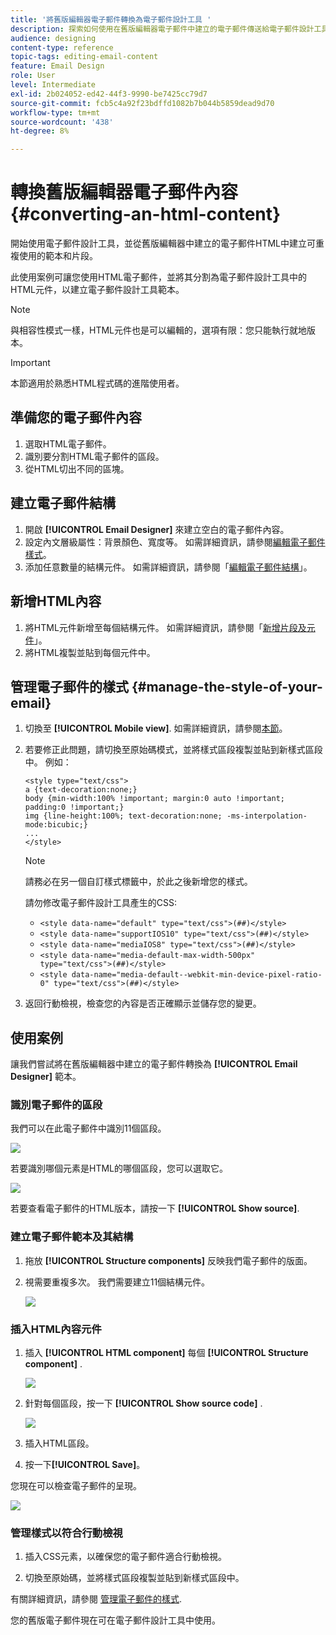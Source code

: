 ```yaml
---
title: '將舊版編輯器電子郵件轉換為電子郵件設計工具 '
description: 探索如何使用在舊版編輯器電子郵件中建立的電子郵件傳送給電子郵件設計工具。
audience: designing
content-type: reference
topic-tags: editing-email-content
feature: Email Design
role: User
level: Intermediate
exl-id: 2b024052-ed42-44f3-9990-be7425cc79d7
source-git-commit: fcb5c4a92f23bdffd1082b7b044b5859dead9d70
workflow-type: tm+mt
source-wordcount: '438'
ht-degree: 8%

---
```


# 轉換舊版編輯器電子郵件內容 {#converting-an-html-content}

開始使用電子郵件設計工具，並從舊版編輯器中建立的電子郵件HTML中建立可重複使用的範本和片段。

此使用案例可讓您使用HTML電子郵件，並將其分割為電子郵件設計工具中的HTML元件，以建立電子郵件設計工具範本。

>[!NOTE]
>
>與相容性模式一樣，HTML元件也是可以編輯的，選項有限：您只能執行就地版本。

>[!IMPORTANT]
>
>本節適用於熟悉HTML程式碼的進階使用者。

## 準備您的電子郵件內容

1. 選取HTML電子郵件。
1. 識別要分割HTML電子郵件的區段。
1. 從HTML切出不同的區塊。

## 建立電子郵件結構

1. 開啟 **[!UICONTROL Email Designer]**  來建立空白的電子郵件內容。
1. 設定內文層級屬性：背景顏色、寬度等。 如需詳細資訊，請參閱[編輯電子郵件樣式](../../designing/using/styles.md)。
1. 添加任意數量的結構元件。 如需詳細資訊，請參閱「[編輯電子郵件結構](../../designing/using/designing-from-scratch.md#defining-the-email-structure)」。

## 新增HTML內容

1. 將HTML元件新增至每個結構元件。 如需詳細資訊，請參閱「[新增片段及元件](../../designing/using/designing-from-scratch.md#defining-the-email-structure)」。
1. 將HTML複製並貼到每個元件中。

## 管理電子郵件的樣式 {#manage-the-style-of-your-email}

1. 切換至 **[!UICONTROL Mobile view]**. 如需詳細資訊，請參閱[本節](../../designing/using/plain-text-html-modes.md#switching-to-mobile-view)。

1. 若要修正此問題，請切換至原始碼模式，並將樣式區段複製並貼到新樣式區段中。 例如：

   ```
   <style type="text/css">
   a {text-decoration:none;}
   body {min-width:100% !important; margin:0 auto !important; padding:0 !important;}
   img {line-height:100%; text-decoration:none; -ms-interpolation-mode:bicubic;}
   ...
   </style>
   ```

   >[!NOTE]
   >
   >請務必在另一個自訂樣式標籤中，於此之後新增您的樣式。
   >
   >請勿修改電子郵件設計工具產生的CSS:
   >
   >* `<style data-name="default" type="text/css">(##)</style>`
   >* `<style data-name="supportIOS10" type="text/css">(##)</style>`
   >* `<style data-name="mediaIOS8" type="text/css">(##)</style>`
   >* `<style data-name="media-default-max-width-500px" type="text/css">(##)</style>`
   >* `<style data-name="media-default--webkit-min-device-pixel-ratio-0" type="text/css">(##)</style>`


1. 返回行動檢視，檢查您的內容是否正確顯示並儲存您的變更。

## 使用案例

讓我們嘗試將在舊版編輯器中建立的電子郵件轉換為 **[!UICONTROL Email Designer]** 範本。

### 識別電子郵件的區段

我們可以在此電子郵件中識別11個區段。

![](assets/html-dce-view-mail.png)

若要識別哪個元素是HTML的哪個區段，您可以選取它。

![](assets/breadcrumbs.png)

若要查看電子郵件的HTML版本，請按一下 **[!UICONTROL Show source]**.

### 建立電子郵件範本及其結構

1. 拖放 **[!UICONTROL Structure components]**  反映我們電子郵件的版面。

1. 視需要重複多次。 我們需要建立11個結構元件。

   ![](assets/structure-components-migration.png)

### 插入HTML內容元件

1. 插入 **[!UICONTROL HTML component]**  每個 **[!UICONTROL Structure component]** .

   ![](assets/html-components.png)

1. 針對每個區段，按一下 **[!UICONTROL Show source code]** .

   ![](assets/show-source-code.png)

1. 插入HTML區段。

1. 按一下&#x200B;**[!UICONTROL Save]**。

您現在可以檢查電子郵件的呈現。

![](assets/migrated-email-result.png)

### 管理樣式以符合行動檢視

1. 插入CSS元素，以確保您的電子郵件適合行動檢視。

1. 切換至原始碼，並將樣式區段複製並貼到新樣式區段中。

有關詳細資訊，請參閱 [管理電子郵件的樣式](#manage-the-style-of-your-email).

您的舊版電子郵件現在可在電子郵件設計工具中使用。
